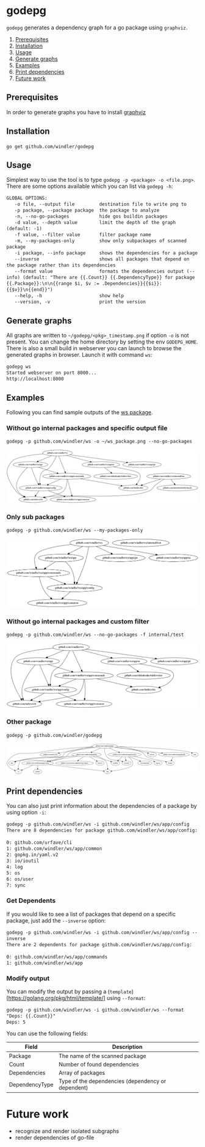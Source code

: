 # godepg
`godepg` generates a dependency graph for a go package using `graphviz`.

1. [Prerequisites](#prerequisites)
2. [Installation](#installation)
3. [Usage](#usage)
4. [Generate graphs](#generate-graph)
5. [Examples](#examples)
6. [Print dependencies](#print-dependencies)
7. [Future work](#future-work)

## Prerequisites
In order to generate graphs you have to install [graphviz](https://graphviz.gitlab.io/)
## Installation
`go get github.com/windler/godepg`

## Usage
Simplest way to use the tool is to type `godepg -p <package> -o <file.png>`. There are some options available which you can list via `godepg -h`:

```(bash)
GLOBAL OPTIONS:
   -o file, --output file         destination file to write png to
   -p package, --package package  the package to analyze
   -n, --no-go-packages           hide gos buildin packages
   -d value, --depth value        limit the depth of the graph (default: -1)
   -f value, --filter value       filter package name
   -m, --my-packages-only         show only subpackages of scanned package
   -i package, --info package     shows the dependencies for a package
   --inverse                      shows all packages that depend on the package rather than its dependencies
   --format value                 formats the dependencies output (--info) (default: "There are {{.Count}} {{.DependencyType}} for package {{.Package}}:\n\n{{range $i, $v := .Dependencies}}{{$i}}: {{$v}}\n{{end}}")
   --help, -h                     show help
   --version, -v                  print the version
```

## Generate graphs
All graphs are written to `~/godepg/<pkg>_timestamp.png` if option `-o` is not present. You can change the home directory by setting the env `GODEPG_HOME`.
There is also a small build in webserver you can launch to browse the generated graphs in browser. Launch it with command `ws`:
```(bash)
godepg ws
Started webserver on port 8000...
http://localhost:8000
```

## Examples
Following you can find sample outputs of the [ws package](https://github.com/windler/ws).

### Without go internal packages and specific output file
```(bash)
godepg -p github.com/windler/ws -o ~/ws_package.png --no-go-packages
```
![ws no go packages](images/ws_no_go_pkgs.png)

### Only sub packages
```(bash)
godepg -p github.com/windler/ws --my-packages-only
```
![ws only sub](images/ws_my_only.png)

### Without go internal packages and custom filter
```(bash)
godepg -p github.com/windler/ws --no-go-packages -f internal/test
```
![ws custom filter](images/ws_custom_filter.png)

### Other package
```(bash)
godepg -p github.com/windler/godepg
```
![godepg graph](images/godepg_graph.png)

## Print dependencies
You can also just print information about the dependencies of a package by using option `-i`:
```(bash)
godepg -p github.com/windler/ws -i github.com/windler/ws/app/config
There are 8 dependencies for package github.com/windler/ws/app/config:

0: github.com/urfave/cli
1: github.com/windler/ws/app/common
2: gopkg.in/yaml.v2
3: io/ioutil
4: log
5: os
6: os/user
7: sync
```

### Get Dependents

If you would like to see a list of packages that depend on a specific package, just add the `--inverse` option:
```(bash)
godepg -p github.com/windler/ws -i github.com/windler/ws/app/config --inverse
There are 2 dependents for package github.com/windler/ws/app/config:

0: github.com/windler/ws/app/commands
1: github.com/windler/ws/app
```

### Modify output
You can modify the output by passing a (`template`)[https://golang.org/pkg/html/template/] using `--format`: 
```(bash)
godepg -p github.com/windler/ws -i github.com/windler/ws --format "Deps: {{.Count}}"
Deps: 5
```

You can use the following fields:

| Field          | Description                                        |
|----------------|----------------------------------------------------|
| Package        | The name of the scanned package                    |
| Count          | Number of found dependencies                       |
| Dependencies   | Array of packages                                  |
| DependencyType | Type of the dependencies (dependency or dependent) |

# Future work
- recognize and render isolated subgraphs
- render dependencies of go-file 

